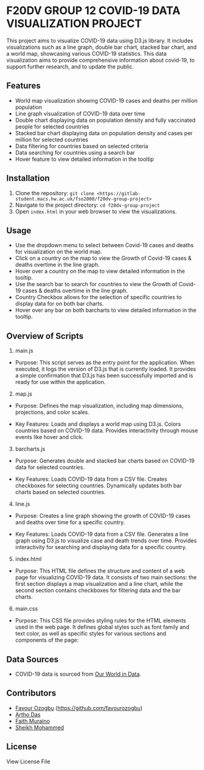 # F20DV GROUP 12 COVID-19 DATA VISUALIZATION PROJECT

This project aims to visualize COVID-19 data using D3.js library. It includes visualizations such as a line graph, double bar chart, stacked bar chart, and a world map, showcasing various COVID-19 statistics. This data visualization aims to provide comprehensive information about covid-19, to support further research, and to update the public. 

## Features

- World map visualization showing COVID-19 cases and deaths per million population
- Line graph visualization of COVID-19 data over time
- Double chart displaying data on population density and fully vaccinated people for selected countries
- Stacked bar chart displaying data on population density and cases per million for selected countries
- Data filtering for countries based on selected criteria
- Data searching for countries using a search bar
- Hover feature to view detailed information in the tooltip

## Installation

1. Clone the repository: `git clone <https://gitlab-student.macs.hw.ac.uk/fso2000/f20dv-group-project>`
2. Navigate to the project directory: `cd f20dv-group-project`
3. Open `index.html` in your web browser to view the visualizations.

## Usage

- Use the dropdown menu to select between Covid-19 cases and deaths for visualization on the world map.
- Click on a country on the map to view the Growth of Covid-19 cases & deaths overtime in the line graph.
- Hover over a country on the map to view detailed information in the tooltip.
- Use the search bar to search for countries to view the Growth of Covid-19 cases & deaths overtime in the line graph.
- Country Checkbox allows for the selection of specific countries to display data for on both bar charts.
- Hover over any bar on both barcharts to view detailed information in the tooltip.

## Overview of Scripts
1. main.js
- Purpose: This script serves as the entry point for the application. When executed, it logs the version of D3.js that is currently loaded. It provides a simple confirmation that D3.js has been successfully imported and is ready for use within the application.

2. map.js
- Purpose: Defines the map visualization, including map dimensions, projections, and color scales.

- Key Features:
Loads and displays a world map using D3.js.
Colors countries based on COVID-19 data.
Provides interactivity through mouse events like hover and click.

3. barcharts.js
- Purpose: Generates double and stacked bar charts based on COVID-19 data for selected countries.

- Key Features:
Loads COVID-19 data from a CSV file.
Creates checkboxes for selecting countries.
Dynamically updates both bar charts based on selected countries.

4. line.js
- Purpose: Creates a line graph showing the growth of COVID-19 cases and deaths over time for a specific country.

- Key Features:
Loads COVID-19 data from a CSV file.
Generates a line graph using D3.js to visualize case and death trends over time.
Provides interactivity for searching and displaying data for a specific country.

5. index.html
- Purpose: This HTML file defines the structure and content of a web page for visualizing COVID-19 data. It consists of two main sections: the first section displays a map visualization and a line chart, while the second section contains checkboxes for filtering data and the bar charts.

6. main.css
- Purpose: This CSS file provides styling rules for the HTML elements used in the web page. It defines global styles such as font family and text color, as well as specific styles for various sections and components of the page:

## Data Sources

- COVID-19 data is sourced from [Our World in Data](https://ourworldindata.org/coronavirus).

## Contributors

- [Favour Ozogbu](https://gitlab-student.macs.hw.ac.uk/fso2000) (https://github.com/favourozogbu)
- [Artho Das](https://gitlab-student.macs.hw.ac.uk/and2002)
- [Faith Muraino](https://gitlab-student.macs.hw.ac.uk/fm2020)
- [Sheikh Mohammed](https://gitlab-student.macs.hw.ac.uk/sm2207)

## License

View License File


